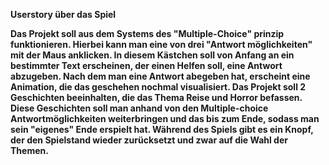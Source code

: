 __Userstory über das Spiel__ 

**Das Projekt soll aus dem Systems des "Multiple-Choice" prinzip funktionieren. Hierbei kann man eine von drei "Antwort möglichkeiten" mit der Maus anklicken. In diesem Kästchen soll von Anfang an ein bestimmter Text erscheinen, der einen Helfen soll, eine Antwort abzugeben. Nach dem man eine Antwort abegeben hat, erscheint eine Animation, die das geschehen nochmal visualisiert. Das Projekt soll 2 Geschichten beeinhalten, die das Thema Reise und Horror befassen. Diese Geschichten soll man anhand von den Multiple-choice Antwortmöglichkeiten weiterbringen und das bis zum Ende, sodass man sein "eigenes" Ende erspielt hat. Während des Spiels gibt es ein Knopf, der den Spielstand wieder zurücksetzt und zwar auf die Wahl der Themen.** 
